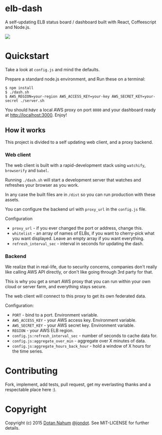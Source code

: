 # elb-dash

A self-updating ELB status board / dashboard built with React, Coffeescript and Node.js.

![](https://raw.github.com/jondot/elb-dash/master/elb-dash.png)

# Quickstart

Take a look at `config.js` and mind the defaults.

Prepare a standard node.js environment, and Run these on a terminal:

```
$ npm install
$ ./dash.sh
$ AWS_REGION=your-region AWS_ACCESS_KEY=your-key AWS_SECRET_KEY=your-secret ./server.sh
```

You should have a local AWS proxy on port `8080` and your dashboard
ready at [http://localhost:3000](http://localhost:3000). Enjoy!


## How it works

This project is divided to a self updating web client, and a proxy
backend.


### Web client

The web client is built with a rapid-development stack using
`watchify`, `browserify` and `babel`.

Running `./dash.sh` will start a development server that watches and
refreshes your browser as you work.

In any case the built files are in `/dist` so you can run production
with these assets.

You can configure the backend url with `proxy_url` in the
`config.js` file.

Configuration

* `proxy_url` - if you ever changed the port or address, change this.
* `whitelist` - an array of names of ELBs, if you want to cherry-pick
  what you want displayed. Leave an empty array if you want everything.
* `refresh_interval_sec` - interval in seconds for updating the dash.

### Backend

We realize that in real-life, due to security concerns, companies don't really like calling AWS API
directly, or don't like going through 3rd party for that.

This is why you get a smart AWS proxy that you can run within your own
cloud or server farm, and everything stays secure.

The web client will connect to this proxy to get its own federated data.

Configuration:

* `PORT` - bind to a port. Environment variable.
* `AWS_ACCESS_KEY` - your AWS access key. Environment variable.
* `AWS_SECRET_KEY` - your AWS secret key. Environment variable.
* `REGION` - your AWS ELB region.
* `config.js:refresh_interval_sec` - number of seconds to cache data for.
* `config.js:aggregate_over_min` - aggregate over X minutes of data.
* `config.js:aggregate_hours_back_hour` - hold a window of X hours for
  the time series.





# Contributing

Fork, implement, add tests, pull request, get my everlasting thanks and a respectable place here :).


# Copyright

Copyright (c) 2015 [Dotan Nahum](http://gplus.to/dotan) [@jondot](http://twitter.com/jondot). See MIT-LICENSE for further details.


